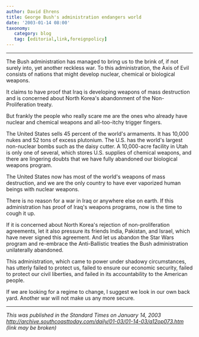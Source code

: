 ```yaml
---
author: David Ehrens
title: George Bush's administration endangers world
date: '2003-01-14 08:00'
taxonomy:
   category: blog
   tag: [editorial,link,foreignpolicy]
---
```

---

The Bush administration has managed to bring us to the brink of, if not surely into, yet another reckless war. To this administration, the Axis of Evil consists of nations that might develop nuclear, chemical or biological weapons.

It claims to have proof that Iraq is developing weapons of mass destruction and is concerned about North Korea's abandonment of the Non-Proliferation treaty.

But frankly the people who really scare me are the ones who already have nuclear and chemical weapons and all-too-itchy trigger fingers.

The United States sells 45 percent of the world's armaments. It has 10,000 nukes and 52 tons of excess plutonium. The U.S. has the world's largest non-nuclear bombs such as the daisy cutter. A 10,000-acre facility in Utah is only one of several, which stores U.S. supplies of chemical weapons, and there are lingering doubts that we have fully abandoned our biological weapons program.

The United States now has most of the world's weapons of mass destruction, and we are the only country to have ever vaporized human beings with nuclear weapons.

There is no reason for a war in Iraq or anywhere else on earth. If this administration has proof of Iraq's weapons programs, now is the time to cough it up.

If it is concerned about North Korea's rejection of non-proliferation agreements, let it also pressure its friends India, Pakistan, and Israel, which have never signed this agreement. And let us abandon the Star Wars program and re-embrace the Anti-Ballistic treaties the Bush administration unilaterally abandoned.

This administration, which came to power under shadowy circumstances, has utterly failed to protect us, failed to ensure our economic security, failed to protect our civil liberties, and failed in its accountability to the American people.

If we are looking for a regime to change, I suggest we look in our own back yard. Another war will not make us any more secure.

-----

*This was published in the Standard Times on January 14, 2003*<br>
*<http://archive.southcoasttoday.com/daily/01-03/01-14-03/a12op073.htm>*<br>
*(link may be broken)*
